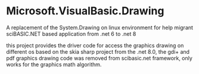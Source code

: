 # Microsoft.VisualBasic.Drawing

A replacement of the System.Drawing on linux environment for help migrant sciBASIC.NET based application from .net 6 to .net 8

this project provides the driver code for access the graphics drawing on different os based on the skia sharp project
from the .net 8.0, the gdi+ and pdf graphics drawing code was removed from scibasic.net framework, only works for the graphics math algorithm.